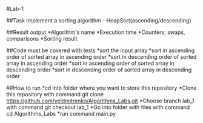 #Lab-1 

##Task
Implement a sorting algorithm - HeapSort(ascending/descending)

##Result output
*Algorithm's name
*Execution time
*Counters: swaps, comparisons
*Sorting result

##Code must be covered with tests
*sort the input array
*sort in ascending order of sorted array in ascending order
*sort in descending order of sorted array in ascending order
*sort in ascending order of sorted array in descending order
*sort in descending order of sorted array in descending order

##How to run
*cd into folder where you want to store this repository
*Clone this repository with command git clone https://github.com/yeldmitrenko/Algorithms_Labs.git
*Choose branch lab_1 with command git checkout lab_1
*Go into folder with files with command cd Algorithms_Labs
*run command main.py 